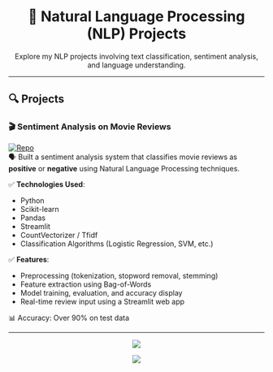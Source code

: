 <h1 align="center">💬 Natural Language Processing (NLP) Projects</h1>

<p align="center">Explore my NLP projects involving text classification, sentiment analysis, and language understanding.</p>

---

## 🔍 Projects

### 🎬 Sentiment Analysis on Movie Reviews  
[![Repo](https://img.shields.io/badge/View%20Repo-Click%20Here-blue?style=for-the-badge&logo=github)](https://github.com/ammarelbordeny/Movie-Reviews-Sentiment-Analysis-)  
🗣️ Built a sentiment analysis system that classifies movie reviews as **positive** or **negative** using Natural Language Processing techniques.

✅ **Technologies Used**:
- Python
- Scikit-learn
- Pandas
- Streamlit
- CountVectorizer / Tfidf
- Classification Algorithms (Logistic Regression, SVM, etc.)

✅ **Features**:
- Preprocessing (tokenization, stopword removal, stemming)
- Feature extraction using Bag-of-Words
- Model training, evaluation, and accuracy display
- Real-time review input using a Streamlit web app

📊 Accuracy: Over 90% on test data

---

<p align="center">
  <img src="https://skillicons.dev/icons?i=python,scikit-learn,pandas,streamlit" />
</p>

<p align="center">
  <a href="https://github.com/ammarelbordeny">
    <img src="https://img.shields.io/badge/Back%20to%20Profile-Click%20Here-success?style=for-the-badge&logo=github" />
  </a>
</p>
